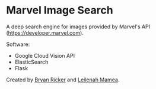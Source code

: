 # Marvel Image Search

A deep search engine for images provided by Marvel's API (https://developer.marvel.com).

Software:

* Google Cloud Vision API
* ElasticSearch
* Flask

Created by [Bryan Ricker](https://github.com/bricker) and [Leilenah Mamea](https://github.com/leilenah).
